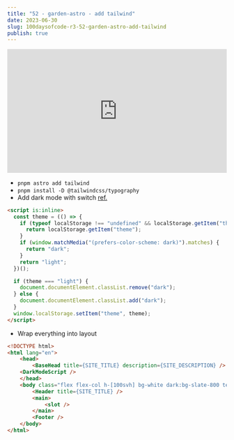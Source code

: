 ```yaml
---
title: "52 - garden-astro - add tailwind"
date: 2023-06-30
slug: 100daysofcode-r3-52-garden-astro-add-tailwind
publish: true
---
```


<iframe width="100%" style="aspect-ratio: 16 / 9;" src="https://www.youtube.com/embed/UQwJ9h1wR3Q" title="YouTube video player" frameborder="0" allow="accelerometer; autoplay; clipboard-write; encrypted-media; gyroscope; picture-in-picture; web-share" allowfullscreen></iframe>

- `pnpm astro add tailwind`
- `pnpm install -D @tailwindcss/typography` 
- Add dark mode with switch [ref.](https://www.kevinzunigacuellar.com/blog/dark-mode-in-astro)
```html
<script is:inline>
  const theme = (() => {
    if (typeof localStorage !== "undefined" && localStorage.getItem("theme")) {
      return localStorage.getItem("theme");
    }
    if (window.matchMedia("(prefers-color-scheme: dark)").matches) {
      return "dark";
    }
    return "light";
  })();

  if (theme === "light") {
    document.documentElement.classList.remove("dark");
  } else {
    document.documentElement.classList.add("dark");
  }
  window.localStorage.setItem("theme", theme);
</script>
```
- Wrap everything into layout
```html
<!DOCTYPE html>
<html lang="en">
	<head>
		<BaseHead title={SITE_TITLE} description={SITE_DESCRIPTION} />
    <DarkModeScript />
	</head>
	<body class="flex flex-col h-[100svh] bg-white dark:bg-slate-800 text-black dark:text-white">
		<Header title={SITE_TITLE} />
		<main>
            <slot />
		</main>
		<Footer />
	</body>
</html>
```